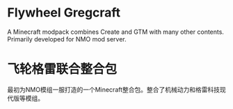 # Flywheel Gregcraft
A Minecraft modpack combines Create and GTM with many other contents. Primarily developed for NMO mod server.
# 飞轮格雷联合整合包
最初为NMO模组一服打造的一个Minecraft整合包。整合了机械动力和格雷科技现代版等模组。
